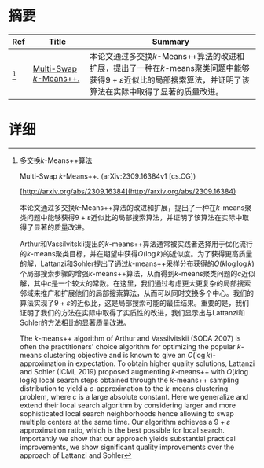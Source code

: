 # 摘要

| Ref | Title | Summary |
| --- | --- | --- |
| [^1] | [Multi-Swap $k$-Means++.](http://arxiv.org/abs/2309.16384) | 本论文通过多交换$k$-Means++算法的改进和扩展，提出了一种在$k$-means聚类问题中能够获得$9 + \varepsilon$近似比的局部搜索算法，并证明了该算法在实际中取得了显著的质量改进。 |

# 详细

[^1]: 多交换$k$-Means++算法

    Multi-Swap $k$-Means++. (arXiv:2309.16384v1 [cs.CG])

    [http://arxiv.org/abs/2309.16384](http://arxiv.org/abs/2309.16384)

    本论文通过多交换$k$-Means++算法的改进和扩展，提出了一种在$k$-means聚类问题中能够获得$9 + \varepsilon$近似比的局部搜索算法，并证明了该算法在实际中取得了显著的质量改进。

    

    Arthur和Vassilvitskii提出的$k$-means++算法通常被实践者选择用于优化流行的$k$-means聚类目标，并在期望中获得$O(\log k)$的近似度。为了获得更高质量的解，Lattanzi和Sohler提出了通过$k$-means++采样分布获得的$O(k \log \log k)$个局部搜索步骤的增强$k$-means++算法，从而得到$k$-means聚类问题的$c$近似解，其中$c$是一个较大的常数。在这里，我们通过考虑更大更复杂的局部搜索邻域来推广和扩展他们的局部搜索算法，从而可以同时交换多个中心。我们的算法实现了$9 + \varepsilon$的近似比，这是局部搜索可能的最佳结果。重要的是，我们证明了我们的方法在实际中取得了实质性的改进，我们显示出与Lattanzi和Sohler的方法相比的显著质量改进。

    The $k$-means++ algorithm of Arthur and Vassilvitskii (SODA 2007) is often the practitioners' choice algorithm for optimizing the popular $k$-means clustering objective and is known to give an $O(\log k)$-approximation in expectation. To obtain higher quality solutions, Lattanzi and Sohler (ICML 2019) proposed augmenting $k$-means++ with $O(k \log \log k)$ local search steps obtained through the $k$-means++ sampling distribution to yield a $c$-approximation to the $k$-means clustering problem, where $c$ is a large absolute constant. Here we generalize and extend their local search algorithm by considering larger and more sophisticated local search neighborhoods hence allowing to swap multiple centers at the same time. Our algorithm achieves a $9 + \varepsilon$ approximation ratio, which is the best possible for local search. Importantly we show that our approach yields substantial practical improvements, we show significant quality improvements over the approach of Lattanzi and Sohler 
    

